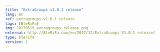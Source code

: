 ```yaml
---
title: "ExtraGroups v1.0.1 release"
lang: en
ref: extragroups-v1.0.1-release
tags: [BleRiFa]
img: 20170519_extragroups_release.png
external: http://BleRiFa.com/en/2017/12/ExtraGroups-V1.0.1-release/
type: blerifa
version: 1
---
```

